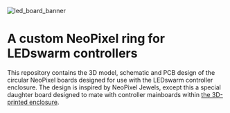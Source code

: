 ![led_board_banner](https://github.com/LEDswarm/NeoPixelRing/assets/94269527/dac14c2b-f3ed-4588-be0f-f6859be29d65)

# A custom NeoPixel ring for LEDswarm controllers

This repository contains the 3D model, schematic and PCB design of the circular NeoPixel boards designed for use with the LEDswarm controller enclosure. The design is inspired by NeoPixel Jewels, except this a special daughter board designed to mate with controller mainboards within [the 3D-printed enclosure](https://github.com/LEDswarm/enclosure).
